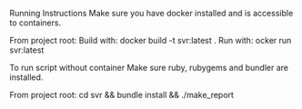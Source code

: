 Running Instructions
Make sure you have docker installed and is accessible to containers. 

From project root:
Build with: docker build -t svr:latest .
Run with: 
ocker run svr:latest

To run script without container
Make sure ruby, rubygems and bundler are installed. 

From project root:
cd svr && bundle install && ./make_report
